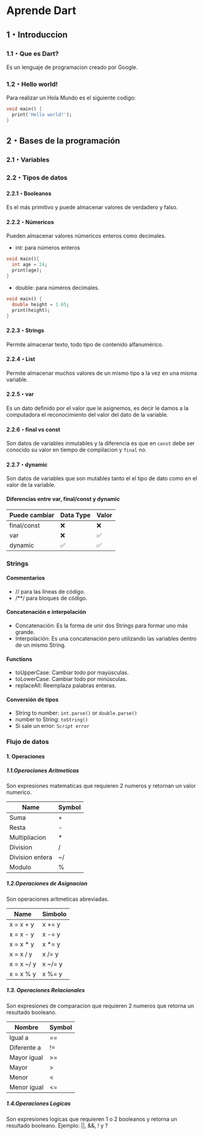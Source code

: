 # Aprende Dart
## 1・Introduccion
### 1.1・Que es Dart?
Es un lenguaje de programacion creado por Google.
### 1.2・Hello world!
Para realizar un Hola Mundo es el siguiente codigo:
```dart
void main() {
  print('Hello world!');
}
```
## 2・Bases de la programación
### 2.1・Variables
### 2.2・Tipos de datos
#### 2.2.1・Booleanos
Es el más primitivo y puede almacenar valores de verdadero y falso.
#### 2.2.2・Númericos
Pueden almacenar valores númericos enteros como decimales.
- int: para números enteros
```dart
void main(){
  int age = 24;
  print(age);
}
```
- double: para números decimales.
```dart
void main() {
  double height = 1.65;
  print(height);
}
```
#### 2.2.3・Strings
Permite almacenar texto, todo tipo de contenido alfanumérico.
#### 2.2.4・List
Permite almacenar muchos valores de un mismo tipo a la vez en una misma variable.
#### 2.2.5・var
Es un dato definido por el valor que le asignemos, es decir le damos a la computadora el reconocimiento del valor del dato de la variable.
#### 2.2.6・final vs const
Son datos de variables inmutables y la diferencia es que en `const` debe ser conocido su valor en tiempo de compilacion y `final` no.
#### 2.2.7・dynamic
Son datos de variables que son mutables tanto el el tipo de dato como en el valor de la variable.
#### Diferencias entre var, final/const y dynamic
| Puede cambiar | Data Type | Valor |
| ------------- | --------- | ---- |
| final/const   | ❌        | ❌   |
| var           | ❌        | ✅   |
| dynamic       | ✅        | ✅   |

### Strings
#### Commentarios
- // para las líneas de código.
- /**/ para bloques de código.
#### Concatenación e interpolación
- Concatenación: Es la forma de unir dos Strings para formar uno más grande.
- Interpolación: Es una concatenación pero utilizando las variables dentro de un mismo String.
#### Functions
- toUpperCase: Cambiar todo por mayúsculas.
- toLowerCase: Cambiar todo por minúsculas.
- replaceAll: Reemplaza palabras enteras.
#### Conversión de tipos
- String to number: ``int.parse()`` or ``double.parse()``
- number to String: ``toString()``
- Si sale un error: ``Script error``

### Flujo de datos
#### 1. Operaciones
##### 1.1.Operaciones Aritmeticas
Son expresiones matematicas que requieren 2 numeros y retornan un valor numerico.

| Name | Symbol |
| --- | --- |
| Suma | + |
| Resta | - |
| Multipliacion | * |
| Division | / |
| Division entera | ~/ |
| Modulo | % |

##### 1.2.Operaciones de Asignacion
Son operaciones aritmeticas abreviadas.

| Name       | Simbolo |
|------------| ------- |
| x = x + y  | x += y |
| x = x - y  | x -= y |
| x = x * y  | x *= y |
| x = x / y  | x /= y |
| x = x ~/ y | x ~/= y |
| x = x % y  | x %= y |

##### 1.3. Operaciones Relacionales
Son expresiones de comparacion que requieren 2 numeros que retorna un resultado booleano.

| Nombre | Symbol |
| --- | --- |
| Igual a | == |
| Diferente a | != |
| Mayor igual | >= |
| Mayor | > |
| Menor | < |
| Menor igual | <= |

##### 1.4.Operaciones Logicas
Son expresiones logicas que requieren 1 o 2 booleanos y retorna un resultado booleano.
Ejemplo: ||, &&, ! y ?

